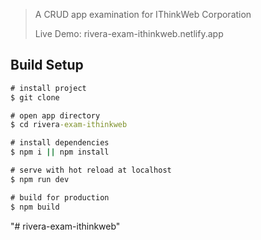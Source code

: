 >A CRUD app examination for IThinkWeb Corporation
>
>Live Demo: rivera-exam-ithinkweb.netlify.app

## Build Setup

```cmd
# install project
$ git clone 

# open app directory
$ cd rivera-exam-ithinkweb

# install dependencies
$ npm i || npm install

# serve with hot reload at localhost
$ npm run dev

# build for production
$ npm build
```
"# rivera-exam-ithinkweb" 
